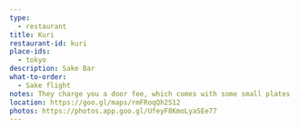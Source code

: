 ```yaml
---
type: 
  - restaurant
title: Kuri
restaurant-id: kuri
place-ids:
  - tokyo
description: Sake Bar
what-to-order:
  - Sake flight
notes: They charge you a door fee, which comes with some small plates
location: https://goo.gl/maps/rmFRoqQh2S12
photos: https://photos.app.goo.gl/UfeyF8KmoLyaSEe77
---
```

